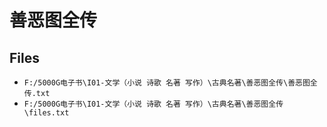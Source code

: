 # 善恶图全传

## Files

- `F:/5000G电子书\I01-文学（小说 诗歌 名著 写作）\古典名著\善恶图全传\善恶图全传.txt`
- `F:/5000G电子书\I01-文学（小说 诗歌 名著 写作）\古典名著\善恶图全传\files.txt`
